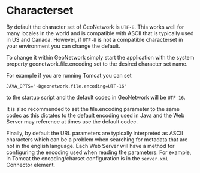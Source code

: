 # Characterset

By default the character set of GeoNetwork is `UTF-8`. This works well for many locales in the world and is compatible with ASCII that is typically used in US and Canada. However, if `UTF-8` is not a compatible characterset in your environment you can change the default.

To change it within GeoNetwork simply start the application with the system property geonetwork.file.encoding set to the desired character set name.

For example if you are running Tomcat you can set

```
JAVA_OPTS="-Dgeonetwork.file.encoding=UTF-16"
```

to the startup script and the default codec in GeoNetwork will be `UTF-16`.

It is also recommended to set the file.encoding parameter to the same codec as this dictates to the default encoding used in Java and the Web Server may reference at times use the default codec.

Finally, by default the URL parameters are typically interpreted as ASCII characters which can be a problem when searching for metadata that are not in the english language. Each Web Server will have a method for configuring the encoding used when reading the parameters. For example, in Tomcat the encoding/charset configuration is in the `server.xml` Connector element.
